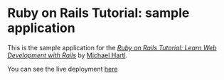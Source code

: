 # Ruby on Rails Tutorial: sample application

This is the sample application for the
[*Ruby on Rails Tutorial:
Learn Web Development with Rails*](http://www.railstutorial.org/)
by [Michael Hartl](http://www.michaelhartl.com/).

You can see the live deployment [here](https://zhoux10-rails-tutorial-sample.herokuapp.com/microposts)
